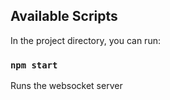 ## Available Scripts

In the project directory, you can run:

### `npm start`

Runs the websocket server

